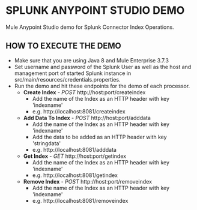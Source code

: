 SPLUNK ANYPOINT STUDIO DEMO
================

Mule Anypoint Studio demo for Splunk Connector Index Operations.

HOW TO EXECUTE THE DEMO
-----------------------

* Make sure that you are using Java 8 and Mule Enterprise 3.7.3
* Set username and password of the Splunk User as well as the host and management port of started Splunk instance in src/main/resources/credentials.properties.
* Run the demo and hit these endpoints for the demo of each processor.
    * **Create Index** - *POST* http://host:port/createindex
        * Add the name of the Index as an HTTP header with key 'indexname' 
        * e.g. http://localhost:8081/createindex
    * **Add Data To Index** - *POST* http://host:port/adddata
        * Add the name of the Index as an HTTP header with key 'indexname' 
        * Add the data to be added as an HTTP header with key 'stringdata' 
        * e.g. http://localhost:8081/adddata
    * **Get Index** - *GET* http://host:port/getindex
        * Add the name of the Index as an HTTP header with key 'indexname' 
        * e.g. http://localhost:8081/getindex
    * **Remove Index** - *POST* http://host:port/removeindex
        * Add the name of the Index as an HTTP header with key 'indexname' 
        * e.g. http://localhost:8081/removeindex
